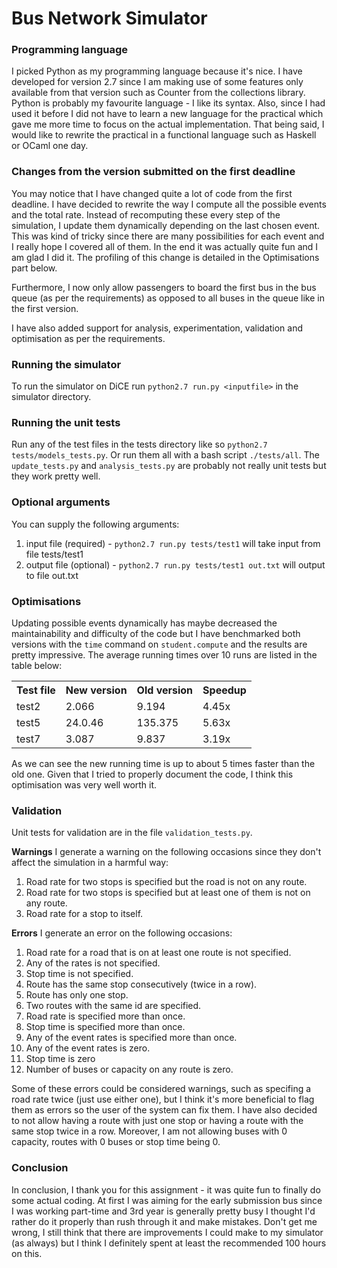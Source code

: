 # Bus Network Simulator

### Programming language
I picked Python as my programming language because it's nice. I have developed for version 2.7 since I am making use of some features only available from that version such as Counter from the collections library.
Python is probably my favourite language - I like its syntax. Also, since I had used it before I did not have to learn a new language for the practical which gave me more time to focus on the actual implementation. That being said, I would like to rewrite the practical in a functional language such as Haskell or OCaml one day.

### Changes from the version submitted on the first deadline
You may notice that I have changed quite a lot of code from the first deadline. I have decided to rewrite the way I compute all the possible events and the total rate. Instead of recomputing these every step of the simulation, I update them dynamically depending on the last chosen event.
This was kind of tricky since there are many possibilities for each event and I really hope I covered all of them. In the end it was actually quite fun and I am glad I did it. The profiling of this change is detailed in the Optimisations part below.

Furthermore, I now only allow passengers to board the first bus in the bus queue (as per the requirements) as opposed to all buses in the queue like in the first version.

I have also added support for analysis, experimentation, validation and optimisation as per the requirements.

### Running the simulator
To run the simulator on DiCE run `python2.7 run.py <inputfile>` in the simulator directory.

### Running the unit tests
Run any of the test files in the tests directory like so `python2.7 tests/models_tests.py`. Or run them all with a bash script `./tests/all`. The `update_tests.py` and `analysis_tests.py` are probably not really unit tests but they work pretty well.

### Optional arguments
You can supply the following arguments:
  1. input file (required) - `python2.7 run.py tests/test1` will take input from file tests/test1
  2. output file (optional) - `python2.7 run.py tests/test1 out.txt` will output to file out.txt

### Optimisations
Updating possible events dynamically has maybe decreased the maintainability and difficulty of the code but I have benchmarked both versions with the `time` command on `student.compute` and the results are pretty impressive. The average running times over 10 runs are listed in the table below:
<table>
<tr><th>Test file</th><th>New version</th><th>Old version</th><th>Speedup</th></tr>
<tr><td>test2</td><td>2.066</td><td>9.194</td><td>4.45x</td></tr>
<tr><td>test5</td><td>24.0.46</td><td>135.375</td><td>5.63x</td></tr>
<tr><td>test7</td><td>3.087</td><td>9.837</td><td>3.19x</td></tr>
</table>
As we can see the new running time is up to about 5 times faster than the old one. Given that I tried to properly document the code, I think this optimisation was very well worth it.

### Validation
Unit tests for validation are in the file `validation_tests.py`.

**Warnings**
I generate a warning on the following occasions since they don't affect the simulation in a harmful way:
  1. Road rate for two stops is specified but the road is not on any route.
  2. Road rate for two stops is specified but at least one of them is not on any route.
  3. Road rate for a stop to itself.

**Errors**
I generate an error on the following occasions:
  1. Road rate for a road that is on at least one route is not specified.
  2. Any of the rates is not specified.
  3. Stop time is not specified.
  4. Route has the same stop consecutively (twice in a row).
  5. Route has only one stop.
  6. Two routes with the same id are specified.
  7. Road rate is specified more than once.
  8. Stop time is specified more than once.
  9. Any of the event rates is specified more than once.
  10. Any of the event rates is zero.
  11. Stop time is zero
  12. Number of buses or capacity on any route is zero.

Some of these errors could be considered warnings, such as specifing a road rate twice (just use either one), but I think it's more beneficial to flag them as errors so the user of the system can fix them. I have also decided to not allow having a route with just one stop or having a route with the same stop twice in a row. Moreover, I am not allowing buses with 0 capacity, routes with 0 buses or stop time being 0.

### Conclusion
In conclusion, I thank you for this assignment - it was quite fun to finally do some actual coding. At first I was aiming for the early submission bus since I was working part-time and 3rd year is generally pretty busy I thought I'd rather do it properly than rush through it and make mistakes. Don't get me wrong, I still think that there are improvements I could make to my simulator (as always) but I think I definitely spent at least the recommended 100 hours on this.
